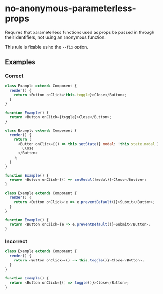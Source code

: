 # no-anonymous-parameterless-props

Requires that parameterless functions used as props be passed in through their identifiers, not using an anonymous function.

This rule is fixable using the `--fix` option.

## Examples

### Correct

```js
class Example extends Component {
  render() {
    return <Button onClick={this.toggle}>Close</Button>;
  }
}

function Example() {
  return <Button onClick={toggle}>Close</Button>;
}
```

```js
class Example extends Component {
  render() {
    return (
      <Button onClick={() => this.setState({ modal: !this.state.modal })}>
        Close
      </Button>
    );
  }
}

function Example() {
  return <Button onClick={() => setModal(!modal)}>Close</Button>;
}
```

```js
class Example extends Component {
  render() {
    return <Button onClick={e => e.preventDefault()}>Submit</Button>;
  }
}

function Example() {
  return <Button onClick={e => e.preventDefault()}>Submit</Button>;
}
```

### Incorrect

```js
class Example extends Component {
  render() {
    return <Button onClick={() => this.toggle()}>Close</Button>;
  }
}

function Example() {
  return <Button onClick={() => toggle()}>Close</Button>;
}
```

